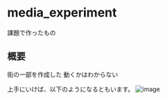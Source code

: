 # media_experiment
課題で作ったもの
## 概要
街の一部を作成した
動くかはわからない

上手にいけば、以下のようになるともいます。
![image](https://github.com/frei-u/media_experiment/assets/85539041/5f7bc82c-9da9-4fad-8ff7-fe60441d167a)
